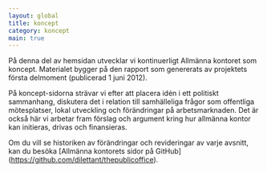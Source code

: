 ```yaml
---
layout: global
title: koncept
category: koncept
main: true
---
```


På denna del av hemsidan utvecklar vi kontinuerligt Allmänna kontoret som koncept. Materialet bygger på den rapport som genererats av projektets första delmoment (publicerad 1 juni 2012).

På koncept-sidorna strävar vi efter att placera idén i ett politiskt sammanhang, diskutera det i relation till samhälleliga frågor som offentliga mötesplatser, lokal utveckling och förändringar på arbetsmarknaden. Det är också här vi arbetar fram förslag och argument kring hur allmänna kontor kan initieras, drivas och finansieras.

Om du vill se historiken av förändringar och revideringar av varje avsnitt, kan du besöka [Allmänna kontorets sidor på GitHub] (https://github.com/dilettant/thepublicoffice).